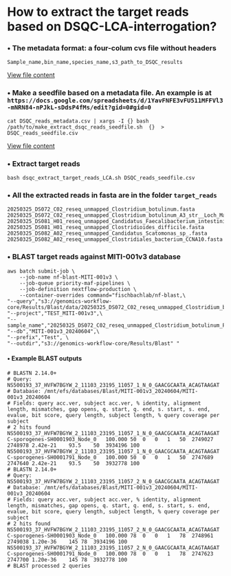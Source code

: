 # How to extract the target reads based on DSQC-LCA-interrogation?

### &bull; The metadata format: a four-colum cvs file without headers
`Sample_name,bin_name,species_name,s3_path_to_DSQC_results`

[View file content](https://github.com/FischbachLab/nf-dsqc/blob/main/scripts/examples/DSQC_metadata.csv)

<!--
```{bash}
20250325_DS078_A03_reseq,unmapped,Clostridium sp. M62/1,s3://genomics-workflow-core/Results/DSQC/20250418_MITI-001_DS-mNGS_HVFW7BGYW_Q30-L50_debug
20250325_DS081_H01_reseq,unmapped,Clostridioides difficile,s3://genomics-workflow-core/Results/DSQC/20250418_MITI-001_DS-mNGS_HVFW7BGYW_Q30-L50_debug
```
-->

### &bull; Make a seedfile based on a metadata file. An example is at `https://docs.google.com/spreadsheets/d/1YavFNFE3vFU511MFFVl3-mNRN84-nPJkL-sDdsP4fMs/edit?gid=0#gid=0`

```{bash}
cat DSQC_reads_metadata.csv | xargs -I {} bash /path/to/make_extract_dsqc_reads_seedfile.sh  {}  > DSQC_reads_seedfile.csv
```
[View file content](https://github.com/FischbachLab/nf-dsqc/blob/main/scripts/examples/DSQC_reads_seedfile.csv)

### &bull; Extract target reads

```{bash}
bash dsqc_extract_target_reads_LCA.sh DSQC_reads_seedfile.csv
```

### &bull; All the extracted reads in fasta are in the folder `target_reads`
```{bash}
20250325_DS072_C02_reseq_unmapped_Clostridium_botulinum.fasta        
20250325_DS072_C02_reseq_unmapped_Clostridium_botulinum_A3_str__Loch_Maree.fasta 
20250325_DS081_H01_reseq_unmapped_Candidatus_Faecalibacterium_intestinigallinarum.fasta
20250325_DS081_H01_reseq_unmapped_Clostridioides_difficile.fasta
20250325_DS082_A02_reseq_unmapped_Candidatus_Scatomonas_sp_.fasta
20250325_DS082_A02_reseq_unmapped_Clostridiales_bacterium_CCNA10.fasta

```
### &bull; BLAST target reads against MITI-001v3 database  
```{bash}
aws batch submit-job \
    --job-name nf-blast-MITI-001v3 \
    --job-queue priority-maf-pipelines \
    --job-definition nextflow-production \
    --container-overrides command="fischbachlab/nf-blast,\
"--query","s3://genomics-workflow-core/Results/Blast/data/20250325_DS072_C02_reseq_unmapped_Clostridium_botulinum_Prevot_594.fasta",\
"--project","TEST_MITI-001v3",\
"--sample_name","20250325_DS072_C02_reseq_unmapped_Clostridium_botulinum_Prevot_594",\
"--db","MITI-001v3_20240604",\
"--prefix","Test", \
"--outdir","s3://genomics-workflow-core/Results/Blast" "
```

#### &bull; Example BLAST outputs
```{bash}
# BLASTN 2.14.0+
# Query: NS500193_37_HVFW7BGYW_2_11103_23195_11057_1_N_0_GAACGCAATA_ACAGTAAGAT
# Database: /mnt/efs/databases/Blast/MITI-001v3_20240604/MITI-001v3_20240604
# Fields: query acc.ver, subject acc.ver, % identity, alignment length, mismatches, gap opens, q. start, q. end, s. start, s. end, evalue, bit score, query length, subject length, % query coverage per subject
# 2 hits found
NS500193_37_HVFW7BGYW_2_11103_23195_11057_1_N_0_GAACGCAATA_ACAGTAAGAT	C-sporogenes-SH0001903_Node_0	100.000	50	0	0	1	50	2749027	2748978	2.42e-21	93.5	50	3934196	100
NS500193_37_HVFW7BGYW_2_11103_23195_11057_1_N_0_GAACGCAATA_ACAGTAAGAT	C-sporogenes-SH0001791_Node_0	100.000	50	0	0	1	50	2747689	2747640	2.42e-21	93.5	50	3932778	100
# BLASTN 2.14.0+
# Query: NS500193_37_HVFW7BGYW_2_11103_23195_11057_2_N_0_GAACGCAATA_ACAGTAAGAT
# Database: /mnt/efs/databases/Blast/MITI-001v3_20240604/MITI-001v3_20240604
# Fields: query acc.ver, subject acc.ver, % identity, alignment length, mismatches, gap opens, q. start, q. end, s. start, s. end, evalue, bit score, query length, subject length, % query coverage per subject
# 2 hits found
NS500193_37_HVFW7BGYW_2_11103_23195_11057_2_N_0_GAACGCAATA_ACAGTAAGAT	C-sporogenes-SH0001903_Node_0	100.000	78	0	0	1	78	2748961	2749038	1.20e-36	145	78	3934196	100
NS500193_37_HVFW7BGYW_2_11103_23195_11057_2_N_0_GAACGCAATA_ACAGTAAGAT	C-sporogenes-SH0001791_Node_0	100.000	78	0	0	1	78	2747623	2747700	1.20e-36	145	78	3932778	100
# BLAST processed 2 queries
```
